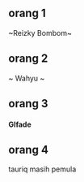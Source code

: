 ## orang 1
~Reizky Bombom~

## orang 2
~ Wahyu ~

## orang 3

#### GIfade

## orang 4
tauriq masih pemula 
